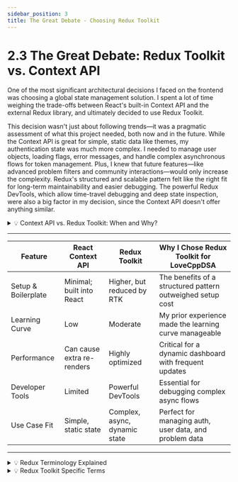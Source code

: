 ```yaml
---
sidebar_position: 3
title: The Great Debate - Choosing Redux Toolkit
---
```


# 2.3 The Great Debate: Redux Toolkit vs. Context API

One of the most significant architectural decisions I faced on the frontend was choosing a global state management solution. I spent a lot of time weighing the trade-offs between React's built-in Context API and the external Redux library, and ultimately decided to use Redux Toolkit.

This decision wasn't just about following trends—it was a pragmatic assessment of what this project needed, both now and in the future. While the Context API is great for simple, static data like themes, my authentication state was much more complex. I needed to manage user objects, loading flags, error messages, and handle complex asynchronous flows for token management. Plus, I knew that future features—like advanced problem filters and community interactions—would only increase the complexity. Redux's structured and scalable pattern felt like the right fit for long-term maintainability and easier debugging. The powerful Redux DevTools, which allow time-travel debugging and deep state inspection, were also a big factor in my decision, since the Context API doesn't offer anything similar.

<details>
<summary>💡 Context API vs. Redux Toolkit: When and Why?</summary>

Both Redux and React Context API solve the "prop drilling" problem by providing a way to share state across multiple components without passing props down manually at every level of the component tree. However, they're designed for different use cases and levels of complexity.

**1. React Context API**

- **What it is:** A built-in feature of React that lets you "provide" data to a component tree, and "consume" that data anywhere in the tree, without passing props manually.
- **Pros:**
    - **Simplicity:** Built into React, so no extra libraries. For simple global state (like authentication status or theme), it's very straightforward.
    - **Less Boilerplate:** Less setup code compared to Redux.
    - **Good for Infrequently Changing Data:** Ideal for data that doesn't update often, or when updates don't need highly optimized performance.
- **Cons:**
    - **Re-renders:** If a value in Context changes, *all* consuming components might re-render, which can hurt performance in large, frequently updating contexts.
    - **No Centralized DevTools:** Lacks the rich developer tools like Redux DevTools for time-travel debugging.
    - **Less Opinionated:** Gives you a lot of freedom, which can be good or bad depending on your experience.
    - **Best for:** Theming, user authentication status, user preferences, and other relatively static or less frequently updated global states.

**2. Redux**

- **What it is:** A popular, predictable state container for JavaScript apps. It's a separate library (not built into React, though react-redux helps connect it). It follows a strict "flux" architecture with a single store, actions, reducers, and middleware.
- **Pros:**
    - **Predictable State Management:** Strict guidelines lead to a very predictable state flow, which is great for large, complex applications.
    - **Powerful DevTools:** Redux DevTools are excellent for debugging, showing every state change, action dispatched, and enabling time-travel debugging.
    - **Robust Ecosystem:** Many middleware options (e.g., Redux Thunk, Redux Saga for async operations, Redux Toolkit for simplified setup).
    - **Optimized Performance:** react-redux is highly optimized to prevent unnecessary re-renders.
- **Cons:**
    - **Boilerplate:** Historically, Redux required a lot of boilerplate code (actions, reducers, store configuration). Redux Toolkit has significantly reduced this.
    - **Learning Curve:** The concepts (actions, reducers, middleware, selectors) can be overwhelming for beginners.
    - **Overkill for Simple Cases:** For very small applications or simple global states, Redux can add unnecessary complexity.
    - **Best for:** Large applications with complex state interactions, highly dynamic data, and scenarios where strict data flow and advanced debugging tools are crucial.

</details>

---

| Feature                | React Context API         | Redux Toolkit                | Why I Chose Redux Toolkit for LoveCppDSA                  |
|------------------------|--------------------------|------------------------------|-----------------------------------------------------------|
| Setup & Boilerplate    | Minimal; built into React| Higher, but reduced by RTK   | The benefits of a structured pattern outweighed setup cost |
| Learning Curve         | Low                      | Moderate                     | My prior experience made the learning curve manageable     |
| Performance            | Can cause extra re-renders| Highly optimized             | Critical for a dynamic dashboard with frequent updates     |
| Developer Tools        | Limited                  | Powerful DevTools            | Essential for debugging complex async flows                |
| Use Case Fit           | Simple, static state     | Complex, async, dynamic state| Perfect for managing auth, user data, and problem data     |

---

<details>
<summary>💡 Redux Terminology Explained</summary>

Imagine Redux as a central brain for your application's state.

1. **State (The Brain's Memory)**
    - **What it is:** The single source of truth for your application's data. In Redux, all your global data lives in one large JavaScript object called the "store."
    - **Why it's important:** It provides a predictable way to manage data that multiple components might need to access or modify.
2. **Store (The Brain Itself)**
    - **What it is:** The single JavaScript object that holds your entire application's state. There's only one Redux store per application.
    - **Why it's important:** It's the central hub where all state changes occur.
3. **Action (A Thought/Intention)**
    - **What it is:** A plain JavaScript object that describes *what happened* in your application. It's the *only* way to change the state. Actions must have a `type` property (a string, like `'auth/loginSuccess'`) and can optionally have a `payload` property, which carries any data needed for the state update.
    - **Why it's important:** They are the messages that tell the Redux store that something has occurred and that the state *might* need to change. They are dispatched to the store.
4. **Reducer (The Brain's Logic for Remembering)**
    - **What it is:** A pure JavaScript function that takes the current `state` and an `action` as arguments, and returns a *new state*. **Reducers must be pure functions:** they should not modify the existing state directly (they should return a new state object), and they should not have any side effects (like making API calls).
    - **Why it's important:** Reducers define *how* the state should change in response to a particular action. Each reducer is responsible for a specific slice of the overall state.
5. **Dispatch (Telling the Brain Something Happened)**
    - **What it is:** The method used to send an `action` to the Redux store. You call `store.dispatch(action)`.
    - **Why it's important:** This is the only way to trigger a state change. Components typically dispatch actions when a user interacts with the UI (e.g., clicks a login button, marks a problem as solved).

</details>

<details>
<summary>💡 Redux Toolkit Specific Terms</summary>

Redux Toolkit simplifies the Redux experience significantly, introducing a few new concepts that make writing Redux code easier and less verbose.

1. **Slice (A Section of the Brain's Memory + Its Logic)**
    - **What it is:** A Redux Toolkit concept. A "slice" is a single file that contains the reducer logic, action creators, and initial state for a *single feature* of your application (e.g., an "authentication slice", a "problems slice"). It's like bundling together related pieces of your Redux logic.
    - **Why it's important:** `createSlice` (from Redux Toolkit) automatically generates action creators and action types based on the reducer functions you write, significantly reducing boilerplate. It's the recommended way to organize Redux code.
    - **Example:** An `authSlice` would manage user login status, user data, and loading states related to auth.
2. **createSlice (The Slice Creator)**
    - **What it is:** A function from Redux Toolkit that automatically generates a Redux "slice" for you. You provide it with a name, initial state, and an object of "reducer functions."
    - **Why it's important:** It simplifies the creation of action types, action creators, and reducers. It also uses the Immer library internally, so you can write "mutating" logic inside your reducers, and Immer will correctly turn it into immutable updates behind the scenes.
3. **configureStore (The Store Configurator)**
    - **What it is:** A function from Redux Toolkit that simplifies the store setup process.
    - **Why it's important:** It wraps the standard Redux `createStore` and adds helpful defaults: combines your reducers, includes Redux Thunk middleware by default, sets up Redux DevTools, and provides warnings for common mistakes.
4. **Thunk (Handling Side Effects / Asynchronous Logic)**
    - **What it is:** A "thunk" is a special type of Redux action (specifically, a function that returns another function) that allows you to perform **asynchronous operations (side effects)** like making API calls. Redux Toolkit's `configureStore` includes redux-thunk middleware by default, so you can just write these functions.
    - **Why it's important:** Reducers must be pure and synchronous. You can't make API calls directly in a reducer. Thunks bridge this gap. A thunk will dispatch a "pending" action before the API call, then dispatch a "success" action (with data) or an "error" action (with error details) *after* the API call completes.
    - **Example:** My `authService.login` would be called inside a thunk. The thunk would dispatch `loginPending`, then `loginSuccess` or `loginFailure` based on the API response.
</details>